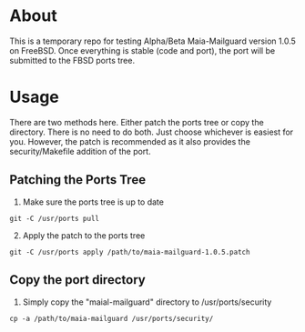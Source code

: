 # About
This is a temporary repo for testing Alpha/Beta Maia-Mailguard version 1.0.5 on FreeBSD.
Once everything is stable (code and port), the port will be submitted to the FBSD ports tree.

# Usage
There are two methods here. Either patch the ports tree or copy the directory. There is no 
need to do both. Just choose whichever is easiest for you. However, the patch is recommended 
as it also provides the security/Makefile addition of the port.

## Patching the Ports Tree
1. Make sure the ports tree is up to date
```
git -C /usr/ports pull
```
2. Apply the patch to the ports tree
```
git -C /usr/ports apply /path/to/maia-mailguard-1.0.5.patch
```

## Copy the port directory
1. Simply copy the "maial-mailguard" directory to /usr/ports/security
```
cp -a /path/to/maia-mailguard /usr/ports/security/
```
